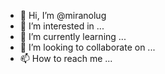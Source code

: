 - 👋 Hi, I’m @miranolug
- 👀 I’m interested in ...
- 🌱 I’m currently learning ...
- 💞️ I’m looking to collaborate on ...
- 📫 How to reach me ...

<!---
miranolug/miranolug is a ✨ special ✨ repository because its `README.md` (this file) appears on your GitHub profile.
You can click the Preview link to take a look at your changes.
--->
